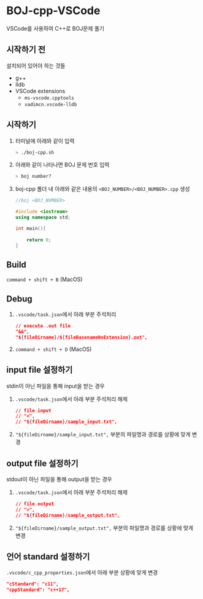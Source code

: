 # BOJ-cpp-VSCode
VSCode를 사용하여 C++로 BOJ문제 풀기

## 시작하기 전
설치되어 있어야 하는 것들
- g++
- lldb
- VSCode extensions
  - `ms-vscode.cpptools`
  - `vadimcn.vscode-lldb`

## 시작하기
1. 터미널에 아래와 같이 입력
    ```zsh
    > ./boj-cpp.sh
    ```
2. 아래와 같이 나타나면 BOJ 문제 번호 입력
    ```zsh
    > boj number?
    ```
3. boj-cpp 폴더 내 아래와 같은 내용의 `<BOJ_NUMBER>/<BOJ_NUMBER>.cpp` 생성
    ```cpp
    //boj <BOJ_NUMBER>

    #include <iostream>
    using namespace std;

    int main(){
        
        return 0;
    }
    ```

## Build
`command + shift + B` (MacOS)

## Debug
1. `.vscode/task.json`에서 아래 부분 주석처리
    ```json
    // execute .out file
    "&&",
    "${fileDirname}/${fileBasenameNoExtension}.out",
    ```
2. `command + shift + D` (MacOS)

## input file 설정하기
stdin이 아닌 파일을 통해 input을 받는 경우
1. `.vscode/task.json`에서 아래 부분 주석처리 해제
    ```json
    // file input
    // "<",
    // "${fileDirname}/sample_input.txt",
    ```
2. `"${fileDirname}/sample_input.txt",` 부분의 파일명과 경로를 상황에 맞게 변경

## output file 설정하기
stdout이 아닌 파일을 통해 output을 받는 경우
1. `.vscode/task.json`에서 아래 부분 주석처리 해제
    ```json
    // file output
    // ">",
    // "${fileDirname}/sample_output.txt",
    ```
2. `"${fileDirname}/sample_output.txt",` 부분의 파일명과 경로를 상황에 맞게 변경

## 언어 standard 설정하기
`.vscode/c_cpp_properties.json`에서 아래 부분 상황에 맞게 변경
```json
"cStandard": "c11",
"cppStandard": "c++17",
```
